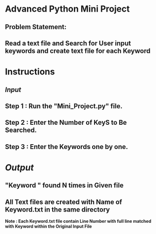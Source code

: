 # Advanced Python Mini Project
## **Problem Statement:** 
## Read a text file and Search for User input keywords and create text file for each Keyword  

# Instructions
 ## *Input*
## Step 1 : Run the "Mini_Project.py" file.

## Step 2 : Enter the Number of KeyS to Be Searched. 

## Step 3 : Enter the Keywords one by one.


# *Output*

## "Keyword " found  N times in Given file

## All Text files are created with Name of Keyword.txt in the same directory 

 **Note : Each Keyword.txt file contain Line Number with full line matched with Keyword within the Original Input File**
